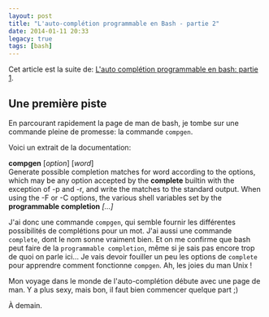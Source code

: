 ```yaml
---
layout: post
title: "L'auto-complétion programmable en Bash - partie 2"
date: 2014-01-11 20:33
legacy: true
tags: [bash]
---
```




Cet article est la suite de:
[L'auto complétion programmable en bash: partie 1](http://lkdjiin.github.io/blog/2014/01/10/lauto-completion-programmable-en-bash-partie-1/).

Une première piste
--------------

En parcourant rapidement la page de man de bash, je tombe sur une commande
pleine de promesse: la commande `compgen`.

<!-- more -->

Voici un extrait de la documentation:

**compgen** [*option*] [*word*]   
Generate possible completion matches for word according to the options, which
may be any option accepted by the **complete** builtin with the exception of -p
and -r, and write the matches to the standard output. When using the -F or -C
options, the various shell variables set by the **programmable completion**
*[...]*

J'ai donc une commande `compgen`, qui semble fournir les différentes
possibilités de complétions pour un mot. J'ai aussi une commande `complete`,
dont le nom sonne vraiment bien. Et on me confirme que bash peut faire de 
la `programmable completion`, même si je sais pas encore trop de quoi on
parle ici… Je vais devoir fouiller un peu les options de `complete` pour
apprendre comment fonctionne `compgen`. Ah, les joies du man Unix !

Mon voyage dans le monde de l'auto-complétion débute avec une page de man.
Y a plus sexy, mais bon, il faut bien commencer quelque part ;)



À demain.



